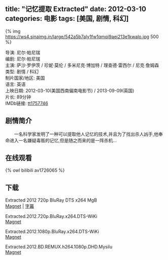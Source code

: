 title: "记忆提取 Extracted"
date: 2012-03-10
categories: 电影
tags: [美国, 剧情, 科幻]
---
{% img https://ws4.sinaimg.in/large/542a5b7aly1fw1qmqi9aej213e1kwalo.jpg 500 %}

导演: 尼尔·帕尼瑞  
编剧: 尼尔·帕尼瑞  
主演: 萨沙·罗伊茨 / 珍妮·莫伦 / 多米尼克·博加特 / 理查德·雷西尔 / 尼克·詹姆森  
类型: 剧情 / 科幻  
制片国家/地区: 美国  
语言: 英语  
上映日期: 2012-03-10(美国西南偏南电影节) / 2013-09-09(英国)  
片长: 89分钟  
IMDb链接: [tt1757746](http://www.imdb.com/title/tt1757746)

## 剧情简介
　　一名科学家发明了一种可以提取他人记忆的技术,并且为了找出杀人凶手,他奉命进入一名嫌疑毒贩的记忆,但是随之而来的是一阵杀机...

## 在线观看
{% owl bilibili av1726065 %}

## 下载
Extracted 2012 720p BluRay DTS x264 MgB  
[Magnet](magnet:?xt=urn:btih:6CEEEB9D34E221323BDCAD2246969E856788EB88) | [字幕](https://www.lanzous.com/i221dmf)

Extracted.2012.720p.BluRay.x264.DTS-WiKi  
[Magnet](magnet:?xt=urn:btih:3046945D1FC1E9235FE9282783E6759B00ED921F)

Extracted.2012.1080p.BluRay.x264.DTS-WiKi  
[Magnet](magnet:?xt=urn:btih:BA86847FA35F62F33D6E44A4E631A4F91C5995F9)

Extracted.2012.BD.REMUX.h264.1080p.DHD.Mysilu  
[Magnet](magnet:?xt=urn:btih:30DFD8DC93AB7CA21A0C5F374808C65E41F760BF)
